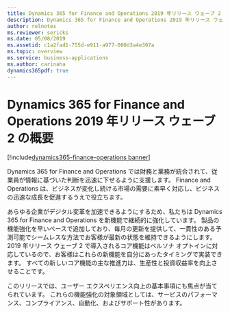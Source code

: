 ```yaml
---
title: Dynamics 365 for Finance and Operations 2019 年リリース ウェーブ 2 の概要
description: Dynamics 365 for Finance and Operations 2019 年リリース ウェーブ 2 の概要
author: relnotes
ms.reviewer: sericks
ms.date: 05/08/2019
ms.assetid: c1a2fad1-755d-e911-a977-000d3a4e307a
ms.topic: overview
ms.service: business-applications
ms.author: carinaha
dynamics365pdf: true
---
```


# <a name="overview-of-dynamics-365-for-finance-and-operations-2019-release-wave-2"></a>Dynamics 365 for Finance and Operations 2019 年リリース ウェーブ 2 の概要
[!include[dynamics365-finance-operations banner](../includes/dynamics365-finance-operations.md)]

Dynamics 365 for Finance and Operations では財務と業務が統合されて、従業員が情報に基づいた判断を迅速に下せるように支援します。 Finance and Operations は、ビジネスが変化し続ける市場の需要に素早く対応し、ビジネスの迅速な成長を促進するうえで役立ちます。 

あらゆる企業がデジタル変革を加速できるようにするため、私たちは Dynamics 365 for Finance and Operations を新機能で継続的に強化しています。 製品の機能強化を早いペースで追加しており、毎月の更新を提供して、一貫性のある予測可能でシームレスな方法でお客様が最新の状態を維持できるようにします。 2019 年リリース ウェーブ 2 で導入されるコア機能はペルソナ オプトインに対応しているので、お客様はこれらの新機能を自分にあったタイミングで実装できます。 すべての新しいコア機能の主な推進力は、生産性と投資収益率を向上させることです。 

このリリースでは、ユーザー エクスペリエンス向上の基本事項にも焦点が当てられています。 これらの機能強化の対象領域としては、サービスのパフォーマンス、コンプライアンス、自動化、およびサポート性があります。 



